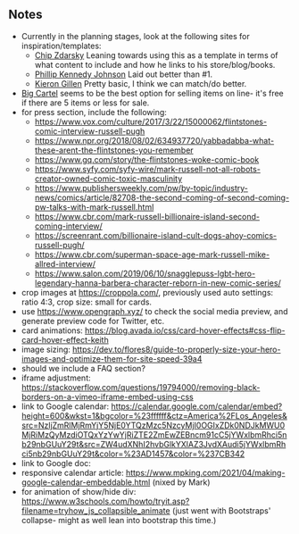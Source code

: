 ## Notes
* Currently in the planning stages, look at the following sites for inspiration/templates:
  *   [Chip Zdarsky](http://www.zdars.co/) Leaning towards using this as a template in terms of what content to include and how he links to his store/blog/books.
  *   [Phillip Kennedy Johnson](https://www.phillipkennedyjohnson.com/) Laid out better than #1.
  *   [Kieron Gillen](https://kierongillen.com/) Pretty basic, I think we can match/do better.
*  [Big Cartel](https://www.bigcartel.com/examples) seems to be the best option for selling items on line- it's free if there are 5 items or less for sale. 
* for press section, include the following:
  * https://www.vox.com/culture/2017/3/22/15000062/flintstones-comic-interview-russell-pugh
  * https://www.npr.org/2018/08/02/634937720/yabbadabba-what-these-arent-the-flintstones-you-remember
  * https://www.gq.com/story/the-flintstones-woke-comic-book
  * https://www.syfy.com/syfy-wire/mark-russell-not-all-robots-creator-owned-comic-toxic-masculinity
  * https://www.publishersweekly.com/pw/by-topic/industry-news/comics/article/82708-the-second-coming-of-second-coming-pw-talks-with-mark-russell.html
  * https://www.cbr.com/mark-russell-billionaire-island-second-coming-interview/
  * https://screenrant.com/billionaire-island-cult-dogs-ahoy-comics-russell-pugh/
  * https://www.cbr.com/superman-space-age-mark-russell-mike-allred-interview/
  * https://www.salon.com/2019/06/10/snagglepuss-lgbt-hero-legendary-hanna-barbera-character-reborn-in-new-comic-series/
* crop images at https://croppola.com/, previously used auto settings: ratio 4:3, crop size: small for cards.
* use https://www.opengraph.xyz/ to check the social media preview, and generate preview code for Twitter, etc.
* card animations: https://blog.avada.io/css/card-hover-effects#css-flip-card-hover-effect-keith
* image sizing: https://dev.to/flores8/guide-to-properly-size-your-hero-images-and-optimize-them-for-site-speed-39a4
* should we include a FAQ section?
* iframe adjustment: https://stackoverflow.com/questions/19794000/removing-black-borders-on-a-vimeo-iframe-embed-using-css
* link to Google calendar: https://calendar.google.com/calendar/embed?height=600&wkst=1&bgcolor=%23ffffff&ctz=America%2FLos_Angeles&src=NzljZmRlMjRmYjY5NjE0YTQzMzc5NzcyMjI0OGIxZDk0NDJkMWU0MjRiMzQyMzdiOTQxYzYwYjRiZTE2ZmEwZEBncm91cC5jYWxlbmRhci5nb29nbGUuY29t&src=ZW4udXNhI2hvbGlkYXlAZ3JvdXAudi5jYWxlbmRhci5nb29nbGUuY29t&color=%23AD1457&color=%237CB342
* link to Google doc: 
* responsive calendar article: https://www.mpking.com/2021/04/making-google-calendar-embeddable.html (nixed by Mark) 
* for animation of show/hide div: https://www.w3schools.com/howto/tryit.asp?filename=tryhow_js_collapsible_animate (just went with Bootstraps' collapse- might as well lean into bootstrap this time.)